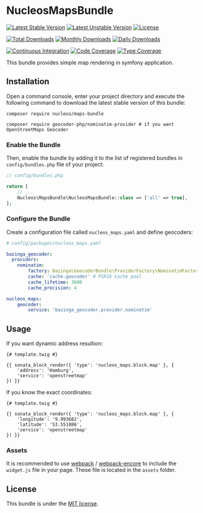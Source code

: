 NucleosMapsBundle
=================
[![Latest Stable Version](https://poser.pugx.org/nucleos/maps-bundle/v/stable)](https://packagist.org/packages/nucleos/maps-bundle)
[![Latest Unstable Version](https://poser.pugx.org/nucleos/maps-bundle/v/unstable)](https://packagist.org/packages/nucleos/maps-bundle)
[![License](https://poser.pugx.org/nucleos/maps-bundle/license)](LICENSE.md)

[![Total Downloads](https://poser.pugx.org/nucleos/maps-bundle/downloads)](https://packagist.org/packages/nucleos/maps-bundle)
[![Monthly Downloads](https://poser.pugx.org/nucleos/maps-bundle/d/monthly)](https://packagist.org/packages/nucleos/maps-bundle)
[![Daily Downloads](https://poser.pugx.org/nucleos/maps-bundle/d/daily)](https://packagist.org/packages/nucleos/maps-bundle)

[![Continuous Integration](https://github.com/nucleos/NucleosMapsBundle/workflows/Continuous%20Integration/badge.svg)](https://github.com/nucleos/NucleosMapsBundle/actions)
[![Code Coverage](https://codecov.io/gh/nucleos/NucleosMapsBundle/branch/main/graph/badge.svg)](https://codecov.io/gh/nucleos/NucleosMapsBundle)
[![Type Coverage](https://shepherd.dev/github/nucleos/NucleosMapsBundle/coverage.svg)](https://shepherd.dev/github/nucleos/NucleosMapsBundle)

This bundle provides simple map rendering in symfony application.

## Installation

Open a command console, enter your project directory and execute the following command to download the latest stable version of this bundle:

```
composer require nucleos/maps-bundle

composer require geocoder-php/nominatim-provider # if you want OpenStreetMaps Geocoder
```

### Enable the Bundle

Then, enable the bundle by adding it to the list of registered bundles in `config/bundles.php` file of your project:

```php
// config/bundles.php

return [
    // ...
    Nucleos\MapsBundle\NucleosMapsBundle::class => ['all' => true],
];
```

### Configure the Bundle

Create a configuration file called `nucleos_maps.yaml` and define geocoders:

```yaml
# config/packages/nucleos_maps.yaml

bazinga_geocoder:
  providers:
    nominatim:
        factory: Bazinga\GeocoderBundle\ProviderFactory\NominatimFactory
        cache: 'cache.geocoder' # PSR16 Cache pool
        cache_lifetime: 3600
        cache_precision: 4

nucleos_maps:
    geocoder:
        service: 'bazinga_geocoder.provider.nominatim'
```

## Usage

If you want dynamic address resultion:

```twig
{# template.twig #}

{{ sonata_block_render({ 'type': 'nucleos_maps.block.map' }, {
    'address': 'Hamburg',
    'service': 'openstreetmap'
}) }}
```

If you know the exact coordinates:

```twig
{# template.twig #}

{{ sonata_block_render({ 'type': 'nucleos_maps.block.map' }, {
    'longitude': '9.993682',
    'latitude': '53.551086',
    'service': 'openstreetmap'
}) }}
```

### Assets

It is recommended to use [webpack](https://webpack.js.org/) / [webpack-encore](https://github.com/symfony/webpack-encore)
to include the `widget.js` file in your page. These file is located in the `assets` folder.

## License

This bundle is under the [MIT license](LICENSE.md).
